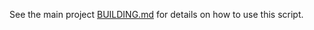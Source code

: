 See the main project [BUILDING.md](../../BUILDING.md#boxstarter) for details on
how to use this script.
